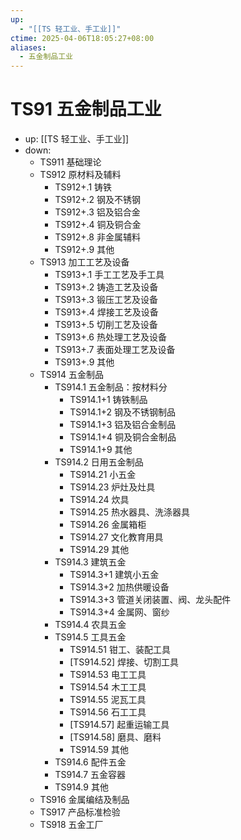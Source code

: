 ```yaml
---
up:
  - "[[TS 轻工业、手工业]]"
ctime: 2025-04-06T18:05:27+08:00
aliases:
  - 五金制品工业
---
```


# TS91 五金制品工业

- up: [[TS 轻工业、手工业]]
- down:	
	- TS911 基础理论
	- TS912 原材料及辅料
		- TS912+.1 铸铁
		- TS912+.2 钢及不锈钢
		- TS912+.3 铝及铝合金
		- TS912+.4 铜及铜合金
		- TS912+.8 非金属辅料
		- TS912+.9 其他
	- TS913 加工工艺及设备
		- TS913+.1 手工工艺及手工具
		- TS913+.2 铸造工艺及设备
		- TS913+.3 锻压工艺及设备
		- TS913+.4 焊接工艺及设备
		- TS913+.5 切削工艺及设备
		- TS913+.6 热处理工艺及设备
		- TS913+.7 表面处理工艺及设备
		- TS913+.9 其他
	- TS914 五金制品
		- TS914.1 五金制品：按材料分
			- TS914.1+1 铸铁制品
			- TS914.1+2 钢及不锈钢制品
			- TS914.1+3 铝及铝合金制品
			- TS914.1+4 铜及铜合金制品
			- TS914.1+9 其他
		- TS914.2 日用五金制品
			- TS914.21 小五金
			- TS914.23 炉灶及灶具
			- TS914.24 炊具
			- TS914.25 热水器具、洗涤器具
			- TS914.26 金属箱柜
			- TS914.27 文化教育用具
			- TS914.29 其他
		- TS914.3 建筑五金
			- TS914.3+1 建筑小五金
			- TS914.3+2 加热供暖设备
			- TS914.3+3 管道关闭装置、阀、龙头配件
			- TS914.3+4 金属网、窗纱
		- TS914.4 农具五金
		- TS914.5 工具五金
			- TS914.51 钳工、装配工具
			- [TS914.52] 焊接、切割工具
			- TS914.53 电工工具
			- TS914.54 木工工具
			- TS914.55 泥瓦工具
			- TS914.56 石工工具
			- [TS914.57] 起重运输工具
			- [TS914.58] 磨具、磨料
			- TS914.59 其他
		- TS914.6 配件五金
		- TS914.7 五金容器
		- TS914.9 其他
	- TS916 金属编结及制品
	- TS917 产品标准检验
	- TS918 五金工厂
		
